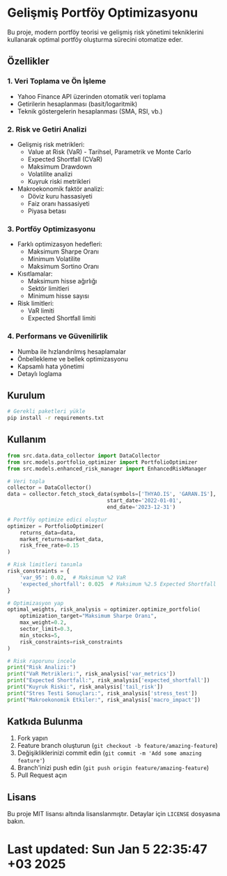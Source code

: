 # Gelişmiş Portföy Optimizasyonu

Bu proje, modern portföy teorisi ve gelişmiş risk yönetimi tekniklerini kullanarak optimal portföy oluşturma sürecini otomatize eder.

## Özellikler

### 1. Veri Toplama ve Ön İşleme
- Yahoo Finance API üzerinden otomatik veri toplama
- Getirilerin hesaplanması (basit/logaritmik)
- Teknik göstergelerin hesaplanması (SMA, RSI, vb.)

### 2. Risk ve Getiri Analizi
- Gelişmiş risk metrikleri:
  - Value at Risk (VaR) - Tarihsel, Parametrik ve Monte Carlo
  - Expected Shortfall (CVaR)
  - Maksimum Drawdown
  - Volatilite analizi
  - Kuyruk riski metrikleri
- Makroekonomik faktör analizi:
  - Döviz kuru hassasiyeti
  - Faiz oranı hassasiyeti
  - Piyasa betası

### 3. Portföy Optimizasyonu
- Farklı optimizasyon hedefleri:
  - Maksimum Sharpe Oranı
  - Minimum Volatilite
  - Maksimum Sortino Oranı
- Kısıtlamalar:
  - Maksimum hisse ağırlığı
  - Sektör limitleri
  - Minimum hisse sayısı
- Risk limitleri:
  - VaR limiti
  - Expected Shortfall limiti

### 4. Performans ve Güvenilirlik
- Numba ile hızlandırılmış hesaplamalar
- Önbellekleme ve bellek optimizasyonu
- Kapsamlı hata yönetimi
- Detaylı loglama

## Kurulum

```bash
# Gerekli paketleri yükle
pip install -r requirements.txt
```

## Kullanım

```python
from src.data.data_collector import DataCollector
from src.models.portfolio_optimizer import PortfolioOptimizer
from src.models.enhanced_risk_manager import EnhancedRiskManager

# Veri topla
collector = DataCollector()
data = collector.fetch_stock_data(symbols=['THYAO.IS', 'GARAN.IS'], 
                                start_date='2022-01-01', 
                                end_date='2023-12-31')

# Portföy optimize edici oluştur
optimizer = PortfolioOptimizer(
    returns_data=data,
    market_returns=market_data,
    risk_free_rate=0.15
)

# Risk limitleri tanımla
risk_constraints = {
    'var_95': 0.02,  # Maksimum %2 VaR
    'expected_shortfall': 0.025  # Maksimum %2.5 Expected Shortfall
}

# Optimizasyon yap
optimal_weights, risk_analysis = optimizer.optimize_portfolio(
    optimization_target="Maksimum Sharpe Oranı",
    max_weight=0.2,
    sector_limit=0.3,
    min_stocks=5,
    risk_constraints=risk_constraints
)

# Risk raporunu incele
print("Risk Analizi:")
print("VaR Metrikleri:", risk_analysis['var_metrics'])
print("Expected Shortfall:", risk_analysis['expected_shortfall'])
print("Kuyruk Riski:", risk_analysis['tail_risk'])
print("Stres Testi Sonuçları:", risk_analysis['stress_test'])
print("Makroekonomik Etkiler:", risk_analysis['macro_impact'])
```

## Katkıda Bulunma

1. Fork yapın
2. Feature branch oluşturun (`git checkout -b feature/amazing-feature`)
3. Değişikliklerinizi commit edin (`git commit -m 'Add some amazing feature'`)
4. Branch'inizi push edin (`git push origin feature/amazing-feature`)
5. Pull Request açın

## Lisans

Bu proje MIT lisansı altında lisanslanmıştır. Detaylar için `LICENSE` dosyasına bakın. 
# Last updated: Sun Jan  5 22:35:47 +03 2025
